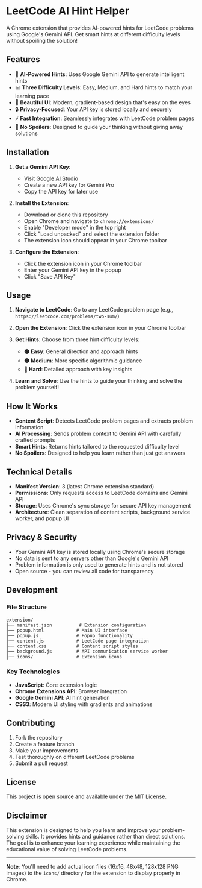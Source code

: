 # LeetCode AI Hint Helper

A Chrome extension that provides AI-powered hints for LeetCode problems using Google's Gemini API. Get smart hints at different difficulty levels without spoiling the solution!

## Features

- 🧠 **AI-Powered Hints**: Uses Google Gemini API to generate intelligent hints
- 📊 **Three Difficulty Levels**: Easy, Medium, and Hard hints to match your learning pace
- 🎨 **Beautiful UI**: Modern, gradient-based design that's easy on the eyes
- 🔒 **Privacy-Focused**: Your API key is stored locally and securely
- ⚡ **Fast Integration**: Seamlessly integrates with LeetCode problem pages
- 🚫 **No Spoilers**: Designed to guide your thinking without giving away solutions

## Installation

1. **Get a Gemini API Key**:
   - Visit [Google AI Studio](https://makersuite.google.com/app/apikey)
   - Create a new API key for Gemini Pro
   - Copy the API key for later use

2. **Install the Extension**:
   - Download or clone this repository
   - Open Chrome and navigate to `chrome://extensions/`
   - Enable "Developer mode" in the top right
   - Click "Load unpacked" and select the extension folder
   - The extension icon should appear in your Chrome toolbar

3. **Configure the Extension**:
   - Click the extension icon in your Chrome toolbar
   - Enter your Gemini API key in the popup
   - Click "Save API Key"

## Usage

1. **Navigate to LeetCode**: Go to any LeetCode problem page (e.g., `https://leetcode.com/problems/two-sum/`)

2. **Open the Extension**: Click the extension icon in your Chrome toolbar

3. **Get Hints**: Choose from three hint difficulty levels:
   - **🟢 Easy**: General direction and approach hints
   - **🟡 Medium**: More specific algorithmic guidance
   - **🔴 Hard**: Detailed approach with key insights

4. **Learn and Solve**: Use the hints to guide your thinking and solve the problem yourself!

## How It Works

- **Content Script**: Detects LeetCode problem pages and extracts problem information
- **AI Processing**: Sends problem context to Gemini API with carefully crafted prompts
- **Smart Hints**: Returns hints tailored to the requested difficulty level
- **No Spoilers**: Designed to help you learn rather than just get answers

## Technical Details

- **Manifest Version**: 3 (latest Chrome extension standard)
- **Permissions**: Only requests access to LeetCode domains and Gemini API
- **Storage**: Uses Chrome's sync storage for secure API key management
- **Architecture**: Clean separation of content scripts, background service worker, and popup UI

## Privacy & Security

- Your Gemini API key is stored locally using Chrome's secure storage
- No data is sent to any servers other than Google's Gemini API
- Problem information is only used to generate hints and is not stored
- Open source - you can review all code for transparency

## Development

### File Structure
```
extension/
├── manifest.json          # Extension configuration
├── popup.html            # Main UI interface
├── popup.js              # Popup functionality
├── content.js            # LeetCode page integration
├── content.css           # Content script styles
├── background.js         # API communication service worker
├── icons/                # Extension icons
```

### Key Technologies
- **JavaScript**: Core extension logic
- **Chrome Extensions API**: Browser integration
- **Google Gemini API**: AI hint generation
- **CSS3**: Modern UI styling with gradients and animations

## Contributing

1. Fork the repository
2. Create a feature branch
3. Make your improvements
4. Test thoroughly on different LeetCode problems
5. Submit a pull request

## License

This project is open source and available under the MIT License.

## Disclaimer

This extension is designed to help you learn and improve your problem-solving skills. It provides hints and guidance rather than direct solutions. The goal is to enhance your learning experience while maintaining the educational value of solving LeetCode problems.

---

**Note**: You'll need to add actual icon files (16x16, 48x48, 128x128 PNG images) to the `icons/` directory for the extension to display properly in Chrome.
